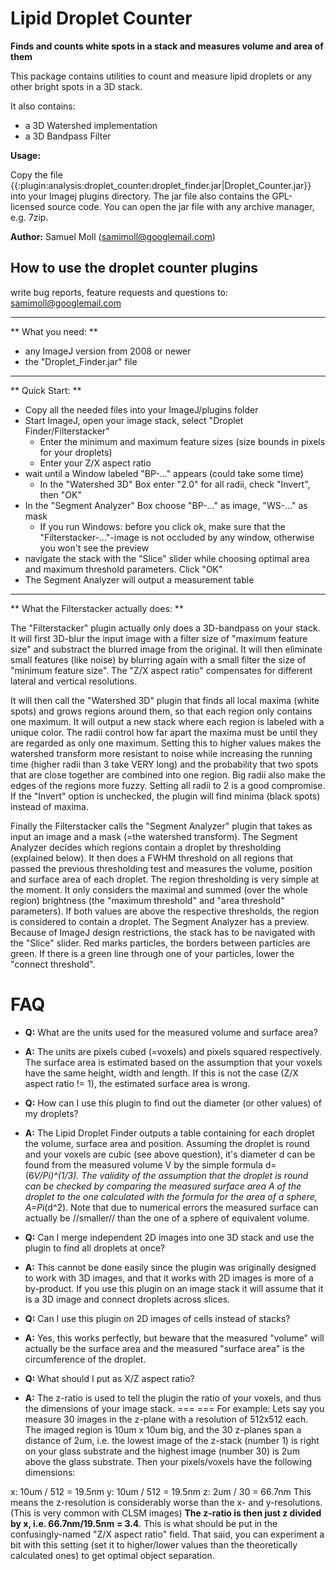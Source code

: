 # Lipid Droplet Counter

**Finds and counts white spots in a stack and measures volume and area of them** 

This package contains utilities to count and measure lipid droplets or any other bright spots in a 3D stack.

It also contains:
  * a 3D Watershed implementation
  * a 3D Bandpass Filter


**Usage:**

Copy the file {{:plugin:analysis:droplet_counter:droplet_finder.jar|Droplet_Counter.jar}} into your Imagej plugins directory. The jar file also contains the GPL-licensed source code. You can open the jar file with any archive manager, e.g. 7zip.

**Author:** Samuel Moll (samimoll@googlemail.com)


## How to use the droplet counter plugins

write bug reports, feature requests and questions to:
samimoll@googlemail.com


------------

** What you need: **
  * any ImageJ version from 2008 or newer
  * the "Droplet_Finder.jar" file

------------

** Quick Start: **
  * Copy all the needed files into your ImageJ/plugins folder
  * Start ImageJ, open your image stack, select "Droplet Finder/Filterstacker"
    * Enter the minimum and maximum feature sizes (size bounds in pixels for your droplets)
    * Enter your Z/X aspect ratio
  * wait until a Window labeled "BP-..." appears (could take some time)
    * In the "Watershed 3D" Box enter "2.0" for all radii, check "Invert", then "OK"
  * In the "Segment Analyzer" Box choose "BP-..." as image, "WS-..." as mask
    * If you run Windows: before you click ok, make sure that the "Filterstacker-..."-image is not occluded by any window, otherwise you won't see the preview
  * navigate the stack with the "Slice" slider while choosing optimal area and maximum threshold parameters. Click "OK"
  * The Segment Analyzer will output a measurement table


------------------------------------

** What the Filterstacker actually does: **

The "Filterstacker" plugin actually only does a 3D-bandpass on your stack. It will first
3D-blur the input image with a filter size of "maximum feature size" and substract the
blurred image from the original. It will then eliminate small features (like noise) by
blurring again with a small filter the size of "minimum feature size". The "Z/X aspect
ratio" compensates for different lateral and vertical resolutions.

It will then call the "Watershed 3D" plugin that finds all local maxima (white spots)
and grows regions around them, so that each region only contains one maximum. It will
output a new stack where each region is labeled with a unique color. The radii
control how far apart the maxima must be until they are regarded as only one maximum.
Setting this to higher values makes the watershed transform more resistant to noise
while increasing the running time (higher radii than 3 take VERY long) and the
probability that two spots that are close together are combined into one region. Big
radii also make the edges of the regions more fuzzy. Setting all radii to 2 is a good
compromise. If the "Invert" option is unchecked, the plugin will find minima (black
spots) instead of maxima.

Finally the Filterstacker calls the "Segment Analyzer" plugin that takes as input an
image and a mask (=the watershed transform). The Segment Analyzer decides which regions
contain a droplet by thresholding (explained below). It then does a FWHM threshold on
all regions that passed the previous thresholding test and measures the volume, position
and surface area of each droplet.
The region thresholding is very simple at the moment. It only considers the maximal and
summed (over the whole region) brightness (the "maximum threshold" and "area threshold"
parameters). If both values are above the respective thresholds, the region is considered
to contain a droplet.
The Segment Analyzer has a preview. Because of ImageJ design restrictions, the stack
has to be navigated with the "Slice" slider. Red marks particles, the borders between
particles are green. If there is a green line through one of your particles, lower the
"connect threshold".


# FAQ

  * **Q:** What are the units used for the measured volume and surface area?
  * **A:** The units are pixels cubed (=voxels) and pixels squared respectively. The surface area is estimated based on the assumption that your voxels have the same height, width and length. If this is not the case (Z/X aspect ratio != 1), the estimated surface area is wrong.

  * **Q:** How can I use this plugin to find out the diameter (or other values) of my droplets?
  * **A:** The Lipid Droplet Finder outputs a table containing for each droplet the volume, surface area and position. Assuming the droplet is round and your voxels are cubic (see above question), it's diameter d can be found from the measured volume V by the simple formula d=(6*V/Pi)^(1/3). The validity of the assumption that the droplet is round can be checked by comparing the measured surface area A of the droplet to the one calculated with the formula for the area of a sphere, A=Pi*(d^2). Note that due to numerical errors the measured surface can actually be //smaller// than the one of a sphere of equivalent volume.

  * **Q:** Can I merge independent 2D images into one 3D stack and use the plugin to find all droplets at once?
  * **A:** This cannot be done easily since the plugin was originally designed to work with 3D images, and that it works with 2D images is more of a by-product. If you use this plugin on an image stack it will assume that it is a 3D image and connect droplets across slices.

  * **Q:** Can I use this plugin on 2D images of cells instead of stacks?
  * **A:** Yes, this works perfectly, but beware that the measured "volume" will actually be the surface area and the measured "surface area" is the circumference of the droplet.

  * **Q:** What should I put as X/Z aspect ratio?
  * **A:** The z-ratio is used to tell the plugin the ratio of your voxels, and thus the dimensions of your image stack.
=== === 
For example: Lets say you measure 30 images in the z-plane with a resolution of 512x512 each. The imaged region is 10um x 10um big, and the 30 z-planes span a distance of 2um, i.e. the lowest image of the z-stack (number 1) is right on your glass substrate and the highest image (number 30) is 2um above the glass substrate.
Then your pixels/voxels have the following dimensions:

  x: 10um / 512 = 19.5nm
  y: 10um / 512 = 19.5nm
  z: 2um / 30 = 66.7nm
This means the z-resolution is considerably worse than the x- and y-resolutions. (This is very common with CLSM images)
**The z-ratio is then just z divided by x, i.e. 66.7nm/19.5nm = 3.4**. This is what should be put in the confusingly-named "Z/X aspect ratio" field.
That said, you can experiment a bit with this setting (set it to higher/lower values than the theoretically calculated ones) to get optimal object separation.

